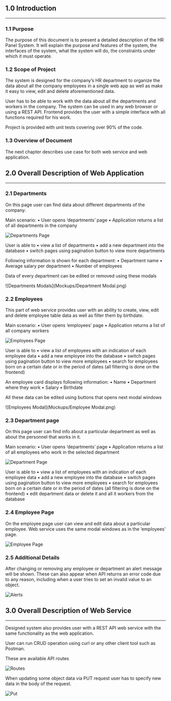 ## 1.0 Introduction
___

### 1.1 Purpose  

The purpose of this document is to present a detailed description of the HR Panel System. It will explain the purpose and features of the system, the interfaces of the system, what the system will do, the constraints under which it must operate.


### 1.2 Scope of Project

The system is designed for the company’s HR department to organize the data about all the company employees in a single web app as well as make it easy to view, edit and delete aforementioned data.

User has to be able to work with the data about all the departments and workers in the company. The system can be used in any web browser or using a REST API. Frontend provides the user with a simple interface with all functions required for his work.

Project is provided with unit tests covering over 90% of the code. 


### 1.3 Overview of Document 

The next chapter describes use case for both web service and web application.



## 2.0 Overall Description of Web Application
___

### 2.1 Departments

On this page user can find data about different departments of the company.


Main scenario:
• User opens ‘departments’ page
• Application returns a list of all departments in the company

![Departments Page](Mockups/Departments.png)

User is able to
• view a list of departments
• add a new department into the database 
• switch pages using pagination button to view more departments

Following information is shown for each department:
• Department name
• Average salary per department
• Number of employees

Data of every department can be edited or removed using these modals

![Departments Modals](Mockups/Department Modal.png)

### 2.2 Employees

This part of web service provides user with an ability to create, view, edit and delete employee table data as well as filter them by birthdate.

Main scenario:
• User opens ‘employees’ page
• Application returns a list of all company workers

![Employees Page](Mockups/Employees.png)

User is able to
• view a list of employees with an indication of each employee data
• add a new employee into the database 
• switch pages using pagination button to view more employees
• search for employees born on a certain date or in the period of dates (all filtering is done on the frontend)

An employee card displays following information:
• Name 
• Department where they work
• Salary
• Birthdate

All these data can be edited using buttons that opens next modal windows

![Employees Modal](Mockups/Employee Modal.png)

### 2.3 Department page

On this page user can find info about a particular department as well as about the personnel that works in it. 

Main scenario:
• User opens ‘departments’ page
• Application returns a list of all employees who work in the selected department

![Department Page](Mockups/Department.png)

User is able to
• view a list of employees with an indication of each employee data
• add a new employee into the database 
• switch pages using pagination button to view more employees
• search for employees born on a certain date or in the period of dates (all filtering is done on the frontend)
• edit department data or delete it and all it workers from the database


### 2.4 Employee Page

On the employee page user can view and edit data about a particular employee. Web service uses the same modal windows as in the ‘employees’ page.

![Employee Page](Mockups/Employee.png)

### 2.5 Additional Details

After changing or removing any employee or department an alert message will be shown. These can also appear when API returns an error code due to any reason, including when a user tries to set an invalid value to an object.

![Alerts](Mockups/Alerts.png)

## 3.0 Overall Description of Web Service
___

Designed system also provides user with a REST API web service with the same functionality as the web application.

User can run CRUD operation using curl or any other client tool such as Postman.

These are available API routes

![Routes](Mockups/Routes.png)

When updating some object data via PUT request user has to specify new data in the body of the request.

![Put](Mockups/Put.png)
